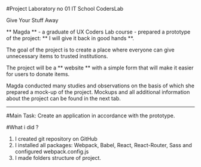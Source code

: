 #Project Laboratory no 01 IT School CodersLab

Give Your Stuff Away


** Magda ** - a graduate of UX Coders Lab course - prepared a prototype of the project: ** I will give it back in good hands **.

The goal of the project is to create a place where everyone can give unnecessary items to trusted institutions.

The project will be a ** website ** with a simple form that will make it easier for users to donate items.

Magda conducted many studies and observations on the basis of which she prepared a mock-up of the project. Mockups and all additional information about the project can be found in the next tab.

----------------------------------------------------------------------------------

#Main Task:
Create an application in accordance with the prototype.

#What i did ?

1) I created git repository on GitHub
2) I installed all packages: Webpack, Babel, React, React-Router, Sass and configured webpack.config.js
3) I made folders structure of project.  


